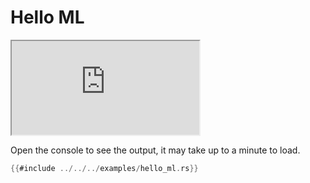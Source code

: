 # Hello ML

<iframe src="https://storage.googleapis.com/beet-examples/hello_ml/index.html"></iframe>

Open the console to see the output, it may take up to a minute to load.

```rust
{{#include ../../../examples/hello_ml.rs}}
```